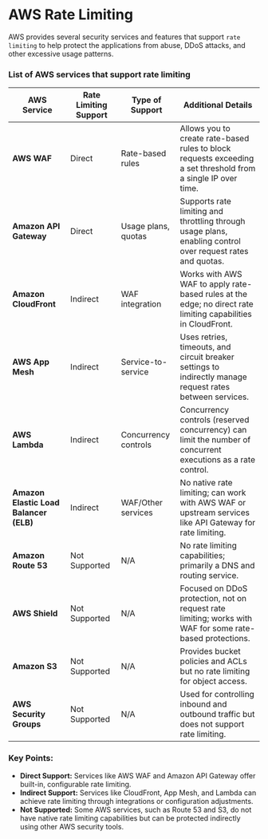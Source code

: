 # AWS Rate Limiting

AWS provides several security services and features that support `rate limiting` to help protect the applications from abuse, DDoS attacks, and other excessive usage patterns.

### List of AWS services that support rate limiting

| AWS Service                 | Rate Limiting Support | Type of Support      | Additional Details                                                                                             |
|-----------------------------|-----------------------|----------------------|-----------------------------------------------------------------------------------------------------------------|
| **AWS WAF**                 | Direct                | Rate-based rules     | Allows you to create rate-based rules to block requests exceeding a set threshold from a single IP over time.   |
| **Amazon API Gateway**      | Direct                | Usage plans, quotas  | Supports rate limiting and throttling through usage plans, enabling control over request rates and quotas.      |
| **Amazon CloudFront**       | Indirect              | WAF integration      | Works with AWS WAF to apply rate-based rules at the edge; no direct rate limiting capabilities in CloudFront.   |
| **AWS App Mesh**            | Indirect              | Service-to-service   | Uses retries, timeouts, and circuit breaker settings to indirectly manage request rates between services.       |
| **AWS Lambda**              | Indirect              | Concurrency controls | Concurrency controls (reserved concurrency) can limit the number of concurrent executions as a rate control.    |
| **Amazon Elastic Load Balancer (ELB)** | Indirect  | WAF/Other services   | No native rate limiting; can work with AWS WAF or upstream services like API Gateway for rate limiting.         |
| **Amazon Route 53**         | Not Supported         | N/A                  | No rate limiting capabilities; primarily a DNS and routing service.                                             |
| **AWS Shield**              | Not Supported         | N/A                  | Focused on DDoS protection, not on request rate limiting; works with WAF for some rate-based protections.       |
| **Amazon S3**               | Not Supported         | N/A                  | Provides bucket policies and ACLs but no rate limiting for object access.                                       |
| **AWS Security Groups**     | Not Supported         | N/A                  | Used for controlling inbound and outbound traffic but does not support rate limiting.                           |

### Key Points:
- **Direct Support:** Services like AWS WAF and Amazon API Gateway offer built-in, configurable rate limiting.
- **Indirect Support:** Services like CloudFront, App Mesh, and Lambda can achieve rate limiting through integrations or configuration adjustments.
- **Not Supported:** Some AWS services, such as Route 53 and S3, do not have native rate limiting capabilities but can be protected indirectly using other AWS security tools.

